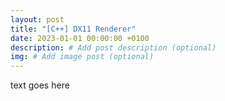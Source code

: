 ```yaml
---
layout: post
title: "[C++] DX11 Renderer"
date: 2023-01-01 00:00:00 +0100
description: # Add post description (optional)
img: # Add image post (optional)
---
```


text goes here